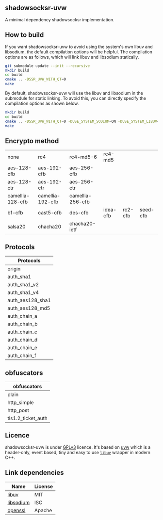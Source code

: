 ## shadowsocksr-uvw

A minimal dependency shadowsocksr implementation.


## How to build
If you want shadowsocksr-uvw to avoid using the system's own libuv and libsodium, the default compilation options will be helpful. The compilation options are as follows, which will link libuv and libsodium statically.
````bash
git submodule update --init --recursive
mkdir build
cd build
cmake .. -DSSR_UVW_WITH_QT=0
make
````
By default, shadowsocksr-uvw will use the libuv and libsodium in the submodule for static linking. To avoid this, you can directly specify the compilation options as shown below.
````bash
mkdir build
cd build
cmake .. -DSSR_UVW_WITH_QT=0 -DUSE_SYSTEM_SODIUM=ON -DUSE_SYSTEM_LIBUV=ON -DSTATIC_LINK_LIBUV=OFF -DSTATIC_LINK_SODIUM=OFF
make
````

## Encrypto method

|                  |                  |                 |                 |                 |                |
| -----|-|-|-|-|-------------- | 
| none | rc4 | rc4-md5-6 | rc4-md5 ||||
| aes-128-cfb | aes-192-cfb | aes-256-cfb ||||
| aes-128-ctr | aes-192-ctr | aes-256-ctr ||||
| camellia-128-cfb | camellia-192-cfb | camellia-256-cfb ||||
| bf-cfb | cast5-cfb | des-cfb | idea-cfb | rc2-cfb | seed-cfb |
| salsa20 | chacha20 | chacha20-ietf ||||

## Protocols  

| Protocols |
| --------- | 
| origin |
| auth_sha1|
| auth_sha1_v2 |
| auth_sha1_v4 |
| auth_aes128_sha1 |
| auth_aes128_md5 |
| auth_chain_a |
| auth_chain_b |
| auth_chain_c |
| auth_chain_d |
| auth_chain_e |
| auth_chain_f |

## obfuscators

| obfuscators | 
| ----------- | 
| plain |
| http_simple |
| http_post |
| tls1.2_ticket_auth |


## Licence

shadowsocksr-uvw is under [GPLv3](LICENSE) licence. It's based on [uvw](https://github.com/skypjack/uvw) which is a header-only, event based, tiny and easy to use
[`libuv`](https://github.com/libuv/libuv) wrapper in modern C++.

## Link dependencies

| Name                   | License        |
| ---------------------- | -------------- |
| [libuv](https://github.com/libuv/libuv)   | MIT |
| [libsodium](https://libsodium.org) | ISC |
| [openssl](https://www.openssl.org/)| Apache|


